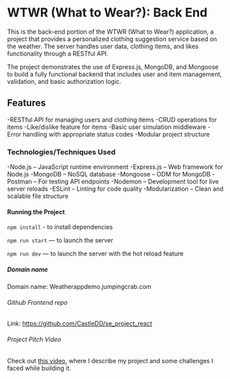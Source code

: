 # WTWR (What to Wear?): Back End

This is the back-end portion of the WTWR (What to Wear?) application, a project that provides a personalized clothing suggestion service based on the weather. The server handles user data, clothing items, and likes functionality through a RESTful API.

The project demonstrates the use of Express.js, MongoDB, and Mongoose to build a fully functional backend that includes user and item management, validation, and basic authorization logic.

## Features

-RESTful API for managing users and clothing items
-CRUD operations for items
-Like/dislike feature for items
-Basic user simulation middleware
-Error handling with appropriate status codes
-Modular project structure

### Technologies/Techniques Used

-Node.js – JavaScript runtime environment
-Express.js – Web framework for Node.js
-MongoDB – NoSQL database
-Mongoose – ODM for MongoDB
-Postman – For testing API endpoints
-Nodemon – Development tool for live server reloads
-ESLint – Linting for code quality
-Modularization – Clean and scalable file structure

#### Running the Project

`npm install` - to install dependencies

`npm run start` — to launch the server

`npm run dev` — to launch the server with the hot reload feature

##### Domain name

Domain name: Weatherappdemo.jumpingcrab.com

###### Github Frontend repo

Link: https://github.com/CastleDD/se_project_react

###### Project Pitch Video

Check out [this video](https://drive.google.com/file/d/18QPAtE2oBbD7_Z0rQqJ4opAigMXmgrJK/view?usp=sharing), where I describe my project and some challenges I faced while building it.
